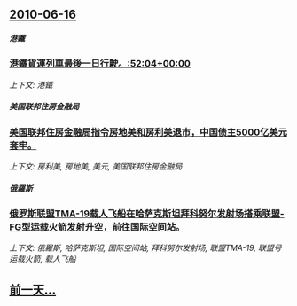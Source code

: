 ## [2010-06-16](/news/2010/06/16/index.md)

##### 港鐵
### [ 港鐵貨運列車最後一日行駛。:52:04+00:00](/news/2010/06/16/港鐵貨運列車最後一日行駛-52-04-00-00.md)
_上下文: 港鐵_

##### 美国联邦住房金融局
### [ 美国联邦住房金融局指令房地美和房利美退市，中国债主5000亿美元套牢。](/news/2010/06/16/美国联邦住房金融局指令房地美和房利美退市-中国债主5000亿美元套牢.md)
_上下文: 房利美, 房地美, 美元, 美国联邦住房金融局_

##### 俄羅斯
### [ 俄罗斯联盟TMA-19载人飞船在哈萨克斯坦拜科努尔发射场搭乘联盟-FG型运载火箭发射升空，前往国际空间站。](/news/2010/06/16/俄罗斯联盟TMA-19载人飞船在哈萨克斯坦拜科努尔发射场搭乘联盟-FG型运载火箭发射升空-前往国际空间站.md)
_上下文: 俄羅斯, 哈萨克斯坦, 国际空间站, 拜科努尔发射场, 联盟TMA-19, 联盟号运载火箭, 载人飞船_

## [前一天...](/news/2010/06/15/index.md)

